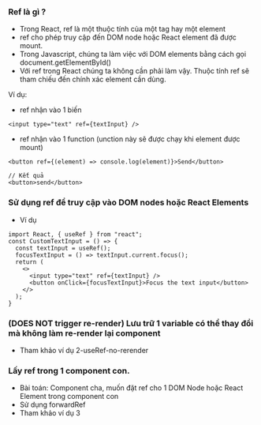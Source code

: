 ### Ref là gì ?
- Trong React, ref là một thuộc tính của một tag hay một element
- ref cho phép truy cập đến DOM node hoặc React element đã được mount.
- Trong Javascript, chúng ta làm việc với DOM elements bằng cách gọi document.getElementById()
- Với ref trong React chúng ta không cần phải làm vậy. 
Thuộc tính ref sẽ tham chiếu đến chính xác element cần dùng.

Ví dụ:
- ref nhận vào 1 biến
```angular2html
<input type="text" ref={textInput} />
```

- ref nhận vào 1 function (unction này sẽ được chạy khi element được mount)
```angular2html
<button ref={(element) => console.log(element)}>Send</button>

// Kết quả
<button>send</button>
```

### Sử dụng ref để truy cập vào DOM nodes hoặc React Elements

- Ví dụ
```angular2html
import React, { useRef } from "react";
const CustomTextInput = () => {
  const textInput = useRef();
  focusTextInput = () => textInput.current.focus();
  return (
    <>
      <input type="text" ref={textInput} />
      <button onClick={focusTextInput}>Focus the text input</button>
    </>
  );
}
```

### (DOES NOT trigger re-render) Lưu trữ 1 variable có thể thay đổi mà không làm re-render lại component
- Tham khảo ví dụ 2-useRef-no-rerender

### Lấy ref trong 1 component con.

- Bài toán: Component cha, muốn đặt ref cho 1 DOM Node hoặc React Element trong component con
- Sử dụng forwardRef
- Tham khảo ví dụ 3
